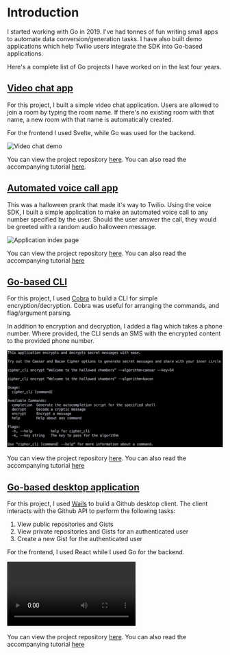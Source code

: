 # Introduction

I started working with Go in 2019. I've had tonnes of fun writing small apps to automate data conversion/generation tasks. I have also built demo applications which help Twilio users integrate the SDK into Go-based applications. 

Here's a complete list of Go projects I have worked on in the last four years. 


## [Video chat app](https://www.twilio.com/blog/use-svelte-and-go-build-video-chat-app)
For this project, I built a simple video chat application. Users are allowed to join a room by typing the room name. If there's no existing room with that name, a new room with that name is automatically created. 

For the frontend I used Svelte, while Go was used for the backend. 

![Video chat demo](https://assets.cdn.prod.twilio.com/original_images/JUMnZyqKbPwVIjixwCYyK788lpbH2mv8k8-NsZlZUVctCaAsEku2HNDizjrAqmWQkD8NgSpWbjks_qAYqXhE)

You can view the project repository [here](https://github.com/ybjozee/Twilio-Video-Demo). You can also read the accompanying tutorial [here](https://www.twilio.com/blog/use-svelte-and-go-build-video-chat-app).


## [Automated voice call app](https://www.twilio.com/blog/make-spooky-automated-calls-halloween-with-twilio-voice-go)
This was a halloween prank that made it's way to Twilio. Using the voice SDK, I built a simple application to make an automated voice call to any number specified by the user. Should the user answer the call, they would be greeted with a random audio halloween message. 

![Application index page](https://assets.cdn.prod.twilio.com/images/CEfF_yo09mEJF8oelC0S55yrOPB7BuZt1MWkPxn55lG.format-webp.webp)

You can view the project repository [here](https://github.com/ybjozee/Twilio-Voice-Demo). You can also read the accompanying tutorial [here](https://www.twilio.com/blog/make-spooky-automated-calls-halloween-with-twilio-voice-go)

## [Go-based CLI](https://www.twilio.com/blog/use-cobra-build-go-powered-clis)
For this project, I used [Cobra](https://cobra.dev/) to build a CLI for simple encryption/decryption. Cobra was useful for arranging the commands, and flag/argument parsing. 

In addition to encryption and decryption, I added a flag which takes a phone number. Where provided, the CLI sends an SMS with the encrypted content to the provided phone number. 

![CLI output](cobra_cli.png)

You can view the project repository [here](https://github.com/ybjozee/Cobra_CLI). You can also read the accompanying tutorial [here](https://www.twilio.com/blog/use-cobra-build-go-powered-clis)


## [Go-based desktop application](https://www.twilio.com/blog/build-cross-platform-desktop-application-go-wails)
For this project, I used [Wails](https://wails.app/) to build a Github desktop client. The client interacts with the Github API to perform the following tasks:

1. View public repositories and Gists
2. View private repositories and Gists for an authenticated user
3. Create a new Gist for the authenticated user

For the frontend, I used React while I used Go for the backend.

<video src="wails.mp4" controls="controls" autoplay>
</video>

You can view the project repository [here](https://github.com/ybjozee/Wails_GitHub_Demo). You can also read the accompanying tutorial [here](https://www.twilio.com/blog/build-cross-platform-desktop-application-go-wails)